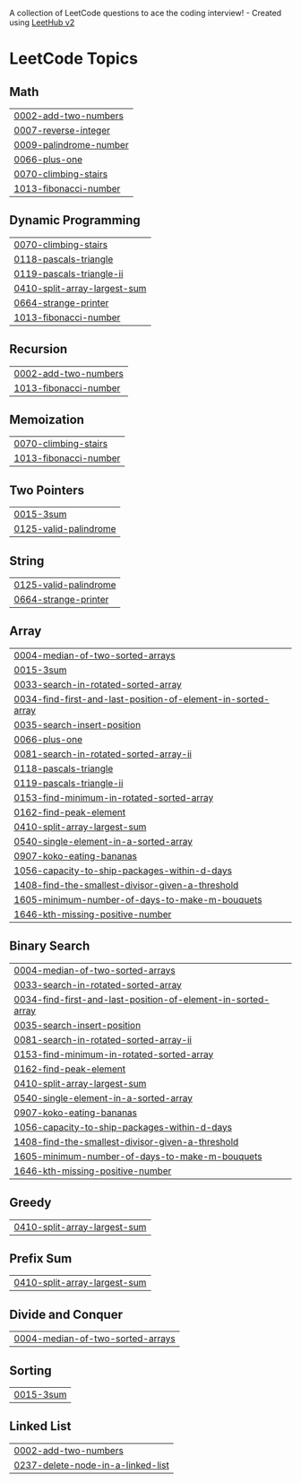 A collection of LeetCode questions to ace the coding interview! - Created using [LeetHub v2](https://github.com/arunbhardwaj/LeetHub-2.0)
<!---LeetCode Topics Start-->
# LeetCode Topics
## Math
|  |
| ------- |
| [0002-add-two-numbers](https://github.com/AmritParashar1/Leetcode_Questions/tree/master/0002-add-two-numbers) |
| [0007-reverse-integer](https://github.com/AmritParashar1/Leetcode_Questions/tree/master/0007-reverse-integer) |
| [0009-palindrome-number](https://github.com/AmritParashar1/Leetcode_Questions/tree/master/0009-palindrome-number) |
| [0066-plus-one](https://github.com/AmritParashar1/Leetcode_Questions/tree/master/0066-plus-one) |
| [0070-climbing-stairs](https://github.com/AmritParashar1/Leetcode_Questions/tree/master/0070-climbing-stairs) |
| [1013-fibonacci-number](https://github.com/AmritParashar1/Leetcode_Questions/tree/master/1013-fibonacci-number) |
## Dynamic Programming
|  |
| ------- |
| [0070-climbing-stairs](https://github.com/AmritParashar1/Leetcode_Questions/tree/master/0070-climbing-stairs) |
| [0118-pascals-triangle](https://github.com/AmritParashar1/Leetcode_Questions/tree/master/0118-pascals-triangle) |
| [0119-pascals-triangle-ii](https://github.com/AmritParashar1/Leetcode_Questions/tree/master/0119-pascals-triangle-ii) |
| [0410-split-array-largest-sum](https://github.com/AmritParashar1/Leetcode_Questions/tree/master/0410-split-array-largest-sum) |
| [0664-strange-printer](https://github.com/AmritParashar1/Leetcode_Questions/tree/master/0664-strange-printer) |
| [1013-fibonacci-number](https://github.com/AmritParashar1/Leetcode_Questions/tree/master/1013-fibonacci-number) |
## Recursion
|  |
| ------- |
| [0002-add-two-numbers](https://github.com/AmritParashar1/Leetcode_Questions/tree/master/0002-add-two-numbers) |
| [1013-fibonacci-number](https://github.com/AmritParashar1/Leetcode_Questions/tree/master/1013-fibonacci-number) |
## Memoization
|  |
| ------- |
| [0070-climbing-stairs](https://github.com/AmritParashar1/Leetcode_Questions/tree/master/0070-climbing-stairs) |
| [1013-fibonacci-number](https://github.com/AmritParashar1/Leetcode_Questions/tree/master/1013-fibonacci-number) |
## Two Pointers
|  |
| ------- |
| [0015-3sum](https://github.com/AmritParashar1/Leetcode_Questions/tree/master/0015-3sum) |
| [0125-valid-palindrome](https://github.com/AmritParashar1/Leetcode_Questions/tree/master/0125-valid-palindrome) |
## String
|  |
| ------- |
| [0125-valid-palindrome](https://github.com/AmritParashar1/Leetcode_Questions/tree/master/0125-valid-palindrome) |
| [0664-strange-printer](https://github.com/AmritParashar1/Leetcode_Questions/tree/master/0664-strange-printer) |
## Array
|  |
| ------- |
| [0004-median-of-two-sorted-arrays](https://github.com/AmritParashar1/Leetcode_Questions/tree/master/0004-median-of-two-sorted-arrays) |
| [0015-3sum](https://github.com/AmritParashar1/Leetcode_Questions/tree/master/0015-3sum) |
| [0033-search-in-rotated-sorted-array](https://github.com/AmritParashar1/Leetcode_Questions/tree/master/0033-search-in-rotated-sorted-array) |
| [0034-find-first-and-last-position-of-element-in-sorted-array](https://github.com/AmritParashar1/Leetcode_Questions/tree/master/0034-find-first-and-last-position-of-element-in-sorted-array) |
| [0035-search-insert-position](https://github.com/AmritParashar1/Leetcode_Questions/tree/master/0035-search-insert-position) |
| [0066-plus-one](https://github.com/AmritParashar1/Leetcode_Questions/tree/master/0066-plus-one) |
| [0081-search-in-rotated-sorted-array-ii](https://github.com/AmritParashar1/Leetcode_Questions/tree/master/0081-search-in-rotated-sorted-array-ii) |
| [0118-pascals-triangle](https://github.com/AmritParashar1/Leetcode_Questions/tree/master/0118-pascals-triangle) |
| [0119-pascals-triangle-ii](https://github.com/AmritParashar1/Leetcode_Questions/tree/master/0119-pascals-triangle-ii) |
| [0153-find-minimum-in-rotated-sorted-array](https://github.com/AmritParashar1/Leetcode_Questions/tree/master/0153-find-minimum-in-rotated-sorted-array) |
| [0162-find-peak-element](https://github.com/AmritParashar1/Leetcode_Questions/tree/master/0162-find-peak-element) |
| [0410-split-array-largest-sum](https://github.com/AmritParashar1/Leetcode_Questions/tree/master/0410-split-array-largest-sum) |
| [0540-single-element-in-a-sorted-array](https://github.com/AmritParashar1/Leetcode_Questions/tree/master/0540-single-element-in-a-sorted-array) |
| [0907-koko-eating-bananas](https://github.com/AmritParashar1/Leetcode_Questions/tree/master/0907-koko-eating-bananas) |
| [1056-capacity-to-ship-packages-within-d-days](https://github.com/AmritParashar1/Leetcode_Questions/tree/master/1056-capacity-to-ship-packages-within-d-days) |
| [1408-find-the-smallest-divisor-given-a-threshold](https://github.com/AmritParashar1/Leetcode_Questions/tree/master/1408-find-the-smallest-divisor-given-a-threshold) |
| [1605-minimum-number-of-days-to-make-m-bouquets](https://github.com/AmritParashar1/Leetcode_Questions/tree/master/1605-minimum-number-of-days-to-make-m-bouquets) |
| [1646-kth-missing-positive-number](https://github.com/AmritParashar1/Leetcode_Questions/tree/master/1646-kth-missing-positive-number) |
## Binary Search
|  |
| ------- |
| [0004-median-of-two-sorted-arrays](https://github.com/AmritParashar1/Leetcode_Questions/tree/master/0004-median-of-two-sorted-arrays) |
| [0033-search-in-rotated-sorted-array](https://github.com/AmritParashar1/Leetcode_Questions/tree/master/0033-search-in-rotated-sorted-array) |
| [0034-find-first-and-last-position-of-element-in-sorted-array](https://github.com/AmritParashar1/Leetcode_Questions/tree/master/0034-find-first-and-last-position-of-element-in-sorted-array) |
| [0035-search-insert-position](https://github.com/AmritParashar1/Leetcode_Questions/tree/master/0035-search-insert-position) |
| [0081-search-in-rotated-sorted-array-ii](https://github.com/AmritParashar1/Leetcode_Questions/tree/master/0081-search-in-rotated-sorted-array-ii) |
| [0153-find-minimum-in-rotated-sorted-array](https://github.com/AmritParashar1/Leetcode_Questions/tree/master/0153-find-minimum-in-rotated-sorted-array) |
| [0162-find-peak-element](https://github.com/AmritParashar1/Leetcode_Questions/tree/master/0162-find-peak-element) |
| [0410-split-array-largest-sum](https://github.com/AmritParashar1/Leetcode_Questions/tree/master/0410-split-array-largest-sum) |
| [0540-single-element-in-a-sorted-array](https://github.com/AmritParashar1/Leetcode_Questions/tree/master/0540-single-element-in-a-sorted-array) |
| [0907-koko-eating-bananas](https://github.com/AmritParashar1/Leetcode_Questions/tree/master/0907-koko-eating-bananas) |
| [1056-capacity-to-ship-packages-within-d-days](https://github.com/AmritParashar1/Leetcode_Questions/tree/master/1056-capacity-to-ship-packages-within-d-days) |
| [1408-find-the-smallest-divisor-given-a-threshold](https://github.com/AmritParashar1/Leetcode_Questions/tree/master/1408-find-the-smallest-divisor-given-a-threshold) |
| [1605-minimum-number-of-days-to-make-m-bouquets](https://github.com/AmritParashar1/Leetcode_Questions/tree/master/1605-minimum-number-of-days-to-make-m-bouquets) |
| [1646-kth-missing-positive-number](https://github.com/AmritParashar1/Leetcode_Questions/tree/master/1646-kth-missing-positive-number) |
## Greedy
|  |
| ------- |
| [0410-split-array-largest-sum](https://github.com/AmritParashar1/Leetcode_Questions/tree/master/0410-split-array-largest-sum) |
## Prefix Sum
|  |
| ------- |
| [0410-split-array-largest-sum](https://github.com/AmritParashar1/Leetcode_Questions/tree/master/0410-split-array-largest-sum) |
## Divide and Conquer
|  |
| ------- |
| [0004-median-of-two-sorted-arrays](https://github.com/AmritParashar1/Leetcode_Questions/tree/master/0004-median-of-two-sorted-arrays) |
## Sorting
|  |
| ------- |
| [0015-3sum](https://github.com/AmritParashar1/Leetcode_Questions/tree/master/0015-3sum) |
## Linked List
|  |
| ------- |
| [0002-add-two-numbers](https://github.com/AmritParashar1/Leetcode_Questions/tree/master/0002-add-two-numbers) |
| [0237-delete-node-in-a-linked-list](https://github.com/AmritParashar1/Leetcode_Questions/tree/master/0237-delete-node-in-a-linked-list) |
<!---LeetCode Topics End-->